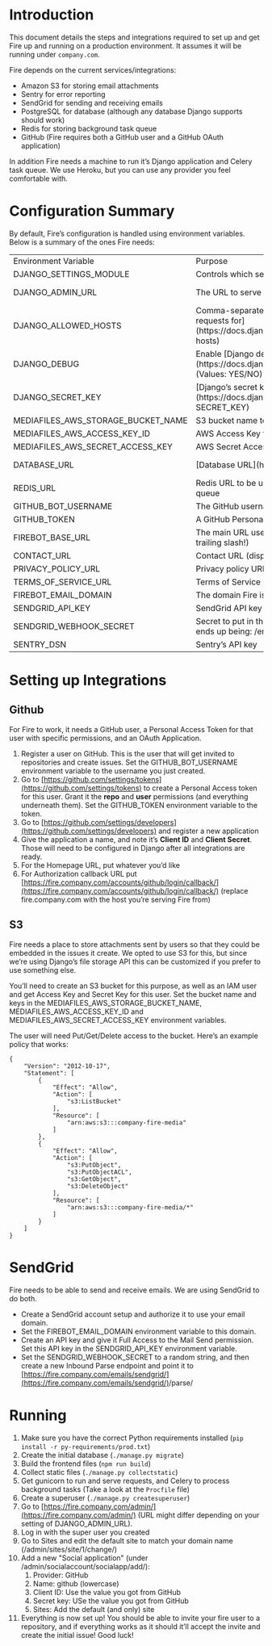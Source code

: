 # Introduction

This document details the steps and integrations required to set up and get Fire up and running on a production environment. It assumes it will be running under `company.com`.

Fire depends on the current services/integrations:

* Amazon S3 for storing email attachments
* Sentry for error reporting
* SendGrid for sending and receiving emails
* PostgreSQL for database (although any database Django supports should work)
* Redis for storing background task queue
* GitHub (Fire requires both a GitHub user and a GitHub OAuth application)

In addition Fire needs a machine to run it’s Django application and Celery task queue. We use Heroku, but you can use any provider you feel comfortable with.

# Configuration Summary

By default, Fire’s configuration is handled using environment variables. Below is a summary of the ones Fire needs:

<table>
  <tr>
    <td>Environment Variable</td>
    <td>Purpose</td>
    <td>Example value</td>
  </tr>
  <tr>
    <td>DJANGO_SETTINGS_MODULE</td>
    <td>Controls which settings module Django would use</td>
    <td>firebot.settings.prod</td>
  </tr>
  <tr>
    <td>DJANGO_ADMIN_URL</td>
    <td>The URL to serve Django’s admin from</td>
    <td>admin123
(Would result in admin being served from /admin123/)</td>
  </tr>
  <tr>
    <td>DJANGO_ALLOWED_HOSTS</td>
    <td>Comma-separated list of domains [Django will serve HTTP requests for](https://docs.djangoproject.com/en/1.10/ref/settings/#allowed-hosts)</td>
    <td>company-firebot.herokuapp.com,fire.company.com</td>
  </tr>
  <tr>
    <td>DJANGO_DEBUG</td>
    <td>Enable [Django debug mode](https://docs.djangoproject.com/en/1.10/ref/settings/#debug) (Values: YES/NO)</td>
    <td>NO</td>
  </tr>
  <tr>
    <td>DJANGO_SECRET_KEY</td>
    <td>[Django’s secret key](https://docs.djangoproject.com/en/1.10/ref/settings/#std:setting-SECRET_KEY)</td>
    <td>KZg#{x:Fb+[-*TY,?b~V5;Q.@VJ]76</td>
  </tr>
  <tr>
    <td>MEDIAFILES_AWS_STORAGE_BUCKET_NAME</td>
    <td>S3 bucket name to store email attachments in</td>
    <td>company-fire-media</td>
  </tr>
  <tr>
    <td>MEDIAFILES_AWS_ACCESS_KEY_ID</td>
    <td>AWS Access Key that has read/write permissions to above bucket</td>
    <td></td>
  </tr>
  <tr>
    <td>MEDIAFILES_AWS_SECRET_ACCESS_KEY</td>
    <td>AWS Secret Access Key for the above Access Key</td>
    <td></td>
  </tr>
  <tr>
    <td>DATABASE_URL</td>
    <td>[Database URL](https://github.com/kennethreitz/dj-database-url)</td>
    <td>postgres://master:secretpassword@our-db.amazonaws.com:5432/fire</td>
  </tr>
  <tr>
    <td>REDIS_URL</td>
    <td>Redis URL to be used by the [Celery](www.celeryproject.org) task queue</td>
    <td>redis://user:pass@redis.company.com</td>
  </tr>
  <tr>
    <td>GITHUB_BOT_USERNAME</td>
    <td>The GitHub username the bot would be using</td>
    <td>company-fire</td>
  </tr>
  <tr>
    <td>GITHUB_TOKEN</td>
    <td>A GitHub Personal Access Token for the user mentioned above</td>
    <td></td>
  </tr>
  <tr>
    <td>FIREBOT_BASE_URL</td>
    <td>The main URL used for accessing this Fire’s instance (with no trailing slash!)</td>
    <td>https://fire.company.com</td>
  </tr>
  <tr>
    <td>CONTACT_URL</td>
    <td>Contact URL (displayed on the footer)</td>
    <td>https://company.com/contact/</td>
  </tr>
  <tr>
    <td>PRIVACY_POLICY_URL</td>
    <td>Privacy policy URL (displayed on the footer)</td>
    <td>https://company.com/privacy/</td>
  </tr>
  <tr>
    <td>TERMS_OF_SERVICE_URL</td>
    <td>Terms of Service URL (displayed on the footer)</td>
    <td>https://company.com/tos/</td>
  </tr>
  <tr>
    <td>FIREBOT_EMAIL_DOMAIN</td>
    <td>The domain Fire is accepting emails on</td>
    <td>fire.company.com</td>
  </tr>
  <tr>
    <td>SENDGRID_API_KEY</td>
    <td>SendGrid API key (used for sending outgoing emails)</td>
    <td></td>
  </tr>
  <tr>
    <td>SENDGRID_WEBHOOK_SECRET</td>
    <td>Secret to put in the SendGrid webhook URL. The webhook URL ends up being:
/emails/sendgrid/SECRET/parse/</td>
    <td>SECRET</td>
  </tr>
  <tr>
    <td>SENTRY_DSN</td>
    <td>Sentry’s API key</td>
    <td></td>
  </tr>
</table>


# Setting up Integrations

## Github

For Fire to work, it needs a GitHub user, a Personal Access Token for that user with specific permissions, and an OAuth Application.

1. Register a user on GitHub. This is the user that will get invited to repositories and create issues. Set the GITHUB_BOT_USERNAME environment variable to the username you just created.
2. Go to [https://github.com/settings/tokens](https://github.com/settings/tokens) to create a Personal Access token for this user. Grant it the **repo** and **user** permissions (and everything underneath them). Set the GITHUB_TOKEN environment variable to the token.
3. Go to [https://github.com/settings/developers](https://github.com/settings/developers) and register a new application
4. Give the application a name, and note it’s **Client ID** and **Client Secret**. Those will need to be configured in Django after all integrations are ready.
5. For the Homepage URL, put whatever you’d like
6. For Authorization callback URL put [https://fire.company.com/accounts/github/login/callback/](https://fire.company.com/accounts/github/login/callback/) (replace fire.company.com with the host you’re serving Fire from)

## S3

Fire needs a place to store attachments sent by users so that they could be embedded in the issues it create. We opted to use S3 for this, but since we’re using Django’s file storage API this can be customized if you prefer to use something else.

You’ll need to create an S3 bucket for this purpose, as well as an IAM user and get Access Key and Secret Key for this user. Set the bucket name and keys in the MEDIAFILES_AWS_STORAGE_BUCKET_NAME, MEDIAFILES_AWS_ACCESS_KEY_ID and MEDIAFILES_AWS_SECRET_ACCESS_KEY environment variables.

The user will need Put/Get/Delete access to the bucket. Here’s an example policy that works:

```
{
    "Version": "2012-10-17",
    "Statement": [
        {
            "Effect": "Allow",
            "Action": [
                "s3:ListBucket"
            ],
            "Resource": [
                "arn:aws:s3:::company-fire-media"
            ]
        },
        {
            "Effect": "Allow",
            "Action": [
                "s3:PutObject",
                "s3:PutObjectACL",
                "s3:GetObject",
                "s3:DeleteObject"
            ],
            "Resource": [
                "arn:aws:s3:::company-fire-media/*"
            ]
        }
    ]
}
```


# SendGrid

Fire needs to be able to send and receive emails. We are using SendGrid to do both.

* Create a SendGrid account setup and authorize it to use your email domain.
* Set the FIREBOT_EMAIL_DOMAIN environment variable to this domain.
* Create an API key and give it Full Access to the Mail Send permission. Set this API key in the SENDGRID_API_KEY environment variable.
* Set the SENDGRID_WEBHOOK_SECRET to a random string, and then create a new Inbound Parse endpoint and point it to [https://fire.company.com/emails/sendgrid/](https://fire.company.com/emails/sendgrid/)<your random strong>/parse/

# Running

1. Make sure you have the correct Python requirements installed (`pip install -r py-requirements/prod.txt`)
2. Create the initial database (`./manage.py migrate`)
3. Build the frontend files (`npm run build`)
4. Collect static files (`./manage.py collectstatic`)
5. Get gunicorn to run and serve requests, and Celery to process background tasks (Take a look at the `Procfile` file)
6. Create a superuser (`./manage.py createsuperuser`)
7. Go to [https://fire.company.com/admin/](https://fire.company.com/admin/) (URL might differ depending on your setting of DJANGO_ADMIN_URL).
8. Log in with the super user you created
9. Go to Sites and edit the default site to match your domain name (/admin/sites/site/1/change/)
10. Add a new "Social application" (under /admin/socialaccount/socialapp/add/):
    1. Provider: GitHub
    2. Name: github (lowercase)
    3. Client ID: Use the value you got from GitHub
    4. Secret key: USe the value you got from GitHub
    5. Sites: Add the default (and only) site
11. Everything is now set up! You should be able to invite your fire user to a repository, and if everything works as it should it’ll accept the invite and create the initial issue! Good luck!

